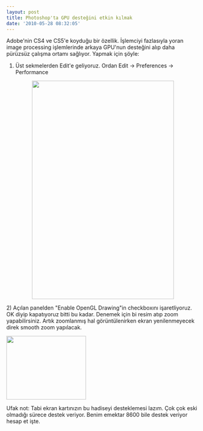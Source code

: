 ```yaml
---
layout: post
title: Photoshop'ta GPU desteğini etkin kılmak
date: '2010-05-28 08:32:05'
---
```


Adobe'nin CS4 ve CS5'e koyduğu bir özellik. İşlemciyi fazlasıyla yoran image processing işlemlerinde arkaya GPU'nun desteğini alıp daha pürüzsüz çalışma ortamı sağlıyor. Yapmak için şöyle:

1) Üst sekmelerden Edit'e geliyoruz. Ordan Edit -&gt; Preferences -&gt; Performance
<p style="text-align: center;"><a href="http://devdala.files.wordpress.com/2010/05/12.jpg"><img class="aligncenter" src="http://devdala.files.wordpress.com/2010/05/12.jpg" alt="" width="371" height="570" /></a></p>
2) Açılan panelden "Enable OpenGL Drawing"in checkboxını işaretliyoruz. OK diyip kapatıyoruz bitti bu kadar. Denemek için bi resim atıp zoom yapabilirsiniz. Artık zoomlanmış hal görüntülenirken ekran yenilenmeyecek direk smooth zoom yapılacak.

<a href="http://devdala.files.wordpress.com/2010/05/22.jpg"><img class="aligncenter" src="http://devdala.files.wordpress.com/2010/05/22.jpg" alt="" width="208" height="166" /></a>

Ufak not: Tabi ekran kartınızın bu hadiseyi desteklemesi lazım. Çok çok eski olmadığı sürece destek veriyor. Benim emektar 8600 bile destek veriyor hesap et işte.
